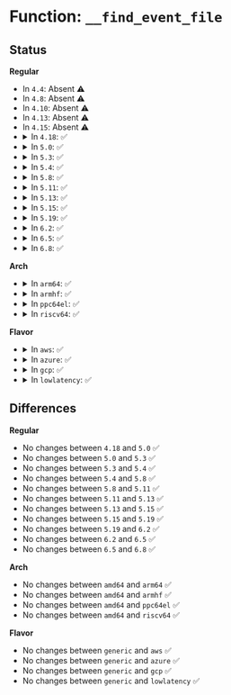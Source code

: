 # Function: <code>__find_event_file</code>

## Status
<b>Regular</b>
<ul>
<li>
In <code>4.4</code>: Absent ⚠️
</li>
<li>
In <code>4.8</code>: Absent ⚠️
</li>
<li>
In <code>4.10</code>: Absent ⚠️
</li>
<li>
In <code>4.13</code>: Absent ⚠️
</li>
<li>
In <code>4.15</code>: Absent ⚠️
</li>
<li>
<details>
<summary>In <code>4.18</code>: ✅</summary>

```c
struct trace_event_file *__find_event_file(struct trace_array *tr, const char *system, const char *event);
```

**Collision:** Unique Global

**Inline:** No

**Transformation:** False

**Instances:**

```
In kernel/trace/trace_events.c (ffffffff81196020)
Location: kernel/trace/trace_events.c:2480
Inline: False
Direct callers:
  - kernel/trace/trace.c:init_tracer_tracefs
  - kernel/trace/trace_events.c:find_event_file
  - kernel/trace/trace_events_hist.c:event_hist_trigger_func
```
**Symbols:**

```
ffffffff81196020-ffffffff8119609d: __find_event_file (STB_GLOBAL)
```
</details>
</li>
<li>
<details>
<summary>In <code>5.0</code>: ✅</summary>

```c
struct trace_event_file *__find_event_file(struct trace_array *tr, const char *system, const char *event);
```

**Collision:** Unique Global

**Inline:** No

**Transformation:** False

**Instances:**

```
In kernel/trace/trace_events.c (ffffffff811a4180)
Location: kernel/trace/trace_events.c:2481
Inline: False
Direct callers:
  - kernel/trace/trace.c:init_tracer_tracefs
  - kernel/trace/trace_events.c:find_event_file
  - kernel/trace/trace_events_hist.c:create_hist_data
```
**Symbols:**

```
ffffffff811a4180-ffffffff811a41fd: __find_event_file (STB_GLOBAL)
```
</details>
</li>
<li>
<details>
<summary>In <code>5.3</code>: ✅</summary>

```c
struct trace_event_file *__find_event_file(struct trace_array *tr, const char *system, const char *event);
```

**Collision:** Unique Global

**Inline:** No

**Transformation:** False

**Instances:**

```
In kernel/trace/trace_events.c (ffffffff811b2030)
Location: kernel/trace/trace_events.c:2471
Inline: False
Direct callers:
  - kernel/trace/trace.c:init_tracer_tracefs
  - kernel/trace/trace_events.c:find_event_file
  - kernel/trace/trace_events_hist.c:create_hist_data
  - kernel/trace/trace_events_hist.c:create_field_var_hist
```
**Symbols:**

```
ffffffff811b2030-ffffffff811b20b0: __find_event_file (STB_GLOBAL)
```
</details>
</li>
<li>
<details>
<summary>In <code>5.4</code>: ✅</summary>

```c
struct trace_event_file *__find_event_file(struct trace_array *tr, const char *system, const char *event);
```

**Collision:** Unique Global

**Inline:** No

**Transformation:** False

**Instances:**

```
In kernel/trace/trace_events.c (ffffffff811bd6b0)
Location: kernel/trace/trace_events.c:2470
Inline: False
Direct callers:
  - kernel/trace/trace.c:init_tracer_tracefs
  - kernel/trace/trace_events.c:find_event_file
  - kernel/trace/trace_events_hist.c:create_hist_data
  - kernel/trace/trace_events_hist.c:create_field_var_hist
```
**Symbols:**

```
ffffffff811bd6b0-ffffffff811bd730: __find_event_file (STB_GLOBAL)
```
</details>
</li>
<li>
<details>
<summary>In <code>5.8</code>: ✅</summary>

```c
struct trace_event_file *__find_event_file(struct trace_array *tr, const char *system, const char *event);
```

**Collision:** Unique Global

**Inline:** No

**Transformation:** False

**Instances:**

```
In kernel/trace/trace_events.c (ffffffff811d6a90)
Location: kernel/trace/trace_events.c:2675
Inline: False
Direct callers:
  - kernel/trace/trace.c:init_tracer_tracefs
  - kernel/trace/trace_events.c:event_enable_func
  - kernel/trace/trace_events.c:trace_get_event_file
  - kernel/trace/trace_events_hist.c:onmatch_parse
  - kernel/trace/trace_events_hist.c:create_field_var_hist
```
**Symbols:**

```
ffffffff811d6a90-ffffffff811d6b10: __find_event_file (STB_GLOBAL)
```
</details>
</li>
<li>
<details>
<summary>In <code>5.11</code>: ✅</summary>

```c
struct trace_event_file *__find_event_file(struct trace_array *tr, const char *system, const char *event);
```

**Collision:** Unique Global

**Inline:** No

**Transformation:** False

**Instances:**

```
In kernel/trace/trace_events.c (ffffffff811d3e10)
Location: kernel/trace/trace_events.c:2691
Inline: False
Direct callers:
  - kernel/trace/trace.c:init_tracer_tracefs
  - kernel/trace/trace_events.c:event_enable_func
  - kernel/trace/trace_events.c:trace_get_event_file
  - kernel/trace/trace_events_hist.c:onmatch_parse
  - kernel/trace/trace_events_hist.c:create_field_var_hist
```
**Symbols:**

```
ffffffff811d3e10-ffffffff811d3e90: __find_event_file (STB_GLOBAL)
```
</details>
</li>
<li>
<details>
<summary>In <code>5.13</code>: ✅</summary>

```c
struct trace_event_file *__find_event_file(struct trace_array *tr, const char *system, const char *event);
```

**Collision:** Unique Global

**Inline:** No

**Transformation:** False

**Instances:**

```
In kernel/trace/trace_events.c (ffffffff811d5500)
Location: kernel/trace/trace_events.c:2902
Inline: False
Direct callers:
  - kernel/trace/trace.c:init_tracer_tracefs
  - kernel/trace/trace_events.c:event_enable_func
  - kernel/trace/trace_events.c:trace_get_event_file
  - kernel/trace/trace_events_hist.c:onmatch_parse
  - kernel/trace/trace_events_hist.c:create_field_var_hist
```
**Symbols:**

```
ffffffff811d5500-ffffffff811d5580: __find_event_file (STB_GLOBAL)
```
</details>
</li>
<li>
<details>
<summary>In <code>5.15</code>: ✅</summary>

```c
struct trace_event_file *__find_event_file(struct trace_array *tr, const char *system, const char *event);
```

**Collision:** Unique Global

**Inline:** No

**Transformation:** False

**Instances:**

```
In kernel/trace/trace_events.c (ffffffff81202340)
Location: kernel/trace/trace_events.c:2919
Inline: False
Direct callers:
  - kernel/trace/trace.c:init_tracer_tracefs
  - kernel/trace/trace_events.c:event_enable_func
  - kernel/trace/trace_events.c:trace_get_event_file
  - kernel/trace/trace_events_hist.c:onmatch_parse
  - kernel/trace/trace_events_hist.c:create_field_var_hist
```
**Symbols:**

```
ffffffff81202340-ffffffff812023c0: __find_event_file (STB_GLOBAL)
```
</details>
</li>
<li>
<details>
<summary>In <code>5.19</code>: ✅</summary>

```c
struct trace_event_file *__find_event_file(struct trace_array *tr, const char *system, const char *event);
```

**Collision:** Unique Global

**Inline:** No

**Transformation:** False

**Instances:**

```
In kernel/trace/trace_events.c (ffffffff8123d740)
Location: kernel/trace/trace_events.c:3022
Inline: False
Direct callers:
  - kernel/trace/trace.c:init_tracer_tracefs
  - kernel/trace/trace_events.c:event_enable_func
  - kernel/trace/trace_events.c:trace_get_event_file
  - kernel/trace/trace_events_hist.c:onmatch_parse
  - kernel/trace/trace_events_hist.c:create_field_var_hist
```
**Symbols:**

```
ffffffff8123d740-ffffffff8123d7ce: __find_event_file (STB_GLOBAL)
```
</details>
</li>
<li>
<details>
<summary>In <code>6.2</code>: ✅</summary>

```c
struct trace_event_file *__find_event_file(struct trace_array *tr, const char *system, const char *event);
```

**Collision:** Unique Global

**Inline:** No

**Transformation:** False

**Instances:**

```
In kernel/trace/trace_events.c (ffffffff8128ae50)
Location: kernel/trace/trace_events.c:3113
Inline: False
Direct callers:
  - kernel/trace/trace.c:init_tracer_tracefs
  - kernel/trace/trace_events.c:event_enable_func
  - kernel/trace/trace_events.c:trace_get_event_file
  - kernel/trace/trace_events_hist.c:onmatch_parse
  - kernel/trace/trace_events_hist.c:create_field_var_hist
```
**Symbols:**

```
ffffffff8128ae50-ffffffff8128aede: __find_event_file (STB_GLOBAL)
```
</details>
</li>
<li>
<details>
<summary>In <code>6.5</code>: ✅</summary>

```c
struct trace_event_file *__find_event_file(struct trace_array *tr, const char *system, const char *event);
```

**Collision:** Unique Global

**Inline:** No

**Transformation:** False

**Instances:**

```
In kernel/trace/trace_events.c (ffffffff812a7da0)
Location: kernel/trace/trace_events.c:3107
Inline: False
Direct callers:
  - kernel/trace/trace.c:init_tracer_tracefs
  - kernel/trace/trace_events.c:event_enable_func
  - kernel/trace/trace_events.c:trace_get_event_file
  - kernel/trace/trace_events_hist.c:onmatch_parse
  - kernel/trace/trace_events_hist.c:create_field_var_hist
```
**Symbols:**

```
ffffffff812a7da0-ffffffff812a7e2e: __find_event_file (STB_GLOBAL)
```
</details>
</li>
<li>
<details>
<summary>In <code>6.8</code>: ✅</summary>

```c
struct trace_event_file *__find_event_file(struct trace_array *tr, const char *system, const char *event);
```

**Collision:** Unique Global

**Inline:** No

**Transformation:** False

**Instances:**

```
In kernel/trace/trace_events.c (ffffffff812c3a40)
Location: kernel/trace/trace_events.c:3299
Inline: False
Direct callers:
  - kernel/trace/trace.c:init_tracer_tracefs
  - kernel/trace/trace_events.c:event_enable_func
  - kernel/trace/trace_events.c:trace_get_event_file
  - kernel/trace/trace_events_hist.c:onmatch_parse
  - kernel/trace/trace_events_hist.c:create_field_var_hist
```
**Symbols:**

```
ffffffff812c3a40-ffffffff812c3ace: __find_event_file (STB_GLOBAL)
```
</details>
</li>
</ul>
<b>Arch</b>
<ul>
<li>
<details>
<summary>In <code>arm64</code>: ✅</summary>

```c
struct trace_event_file *__find_event_file(struct trace_array *tr, const char *system, const char *event);
```

**Collision:** Unique Global

**Inline:** No

**Transformation:** False

**Instances:**

```
In kernel/trace/trace_events.c (ffff80001023c9e0)
Location: kernel/trace/trace_events.c:2470
Inline: False
Direct callers:
  - kernel/trace/trace.c:init_tracer_tracefs
  - kernel/trace/trace_events.c:find_event_file
  - kernel/trace/trace_events_hist.c:create_hist_data
  - kernel/trace/trace_events_hist.c:create_field_var_hist
```
**Symbols:**

```
ffff80001023c9e0-ffff80001023ca98: __find_event_file (STB_GLOBAL)
```
</details>
</li>
<li>
<details>
<summary>In <code>armhf</code>: ✅</summary>

```c
struct trace_event_file *__find_event_file(struct trace_array *tr, const char *system, const char *event);
```

**Collision:** Unique Global

**Inline:** No

**Transformation:** False

**Instances:**

```
In kernel/trace/trace_events.c (c04782e4)
Location: kernel/trace/trace_events.c:2470
Inline: False
Direct callers:
  - kernel/trace/trace.c:init_tracer_tracefs
  - kernel/trace/trace_events.c:find_event_file
```
**Symbols:**

```
c04782e4-c0478380: __find_event_file (STB_GLOBAL)
```
</details>
</li>
<li>
<details>
<summary>In <code>ppc64el</code>: ✅</summary>

```c
struct trace_event_file *__find_event_file(struct trace_array *tr, const char *system, const char *event);
```

**Collision:** Unique Global

**Inline:** No

**Transformation:** False

**Instances:**

```
In kernel/trace/trace_events.c (c0000000002cb940)
Location: kernel/trace/trace_events.c:2470
Inline: False
Direct callers:
  - kernel/trace/trace.c:init_tracer_tracefs
  - kernel/trace/trace_events.c:find_event_file
  - kernel/trace/trace_events_hist.c:create_hist_data
  - kernel/trace/trace_events_hist.c:create_field_var_hist
```
**Symbols:**

```
c0000000002cb940-c0000000002cbcd8: __find_event_file (STB_GLOBAL)
```
</details>
</li>
<li>
<details>
<summary>In <code>riscv64</code>: ✅</summary>

```c
struct trace_event_file *__find_event_file(struct trace_array *tr, const char *system, const char *event);
```

**Collision:** Unique Global

**Inline:** No

**Transformation:** False

**Instances:**

```
In kernel/trace/trace_events.c (ffffffe000192b22)
Location: kernel/trace/trace_events.c:2470
Inline: False
Direct callers:
  - kernel/trace/trace.c:init_tracer_tracefs
  - kernel/trace/trace_events.c:find_event_file
```
**Symbols:**

```
ffffffe000192b22-ffffffe000192ba0: __find_event_file (STB_GLOBAL)
```
</details>
</li>
</ul>
<b>Flavor</b>
<ul>
<li>
<details>
<summary>In <code>aws</code>: ✅</summary>

```c
struct trace_event_file *__find_event_file(struct trace_array *tr, const char *system, const char *event);
```

**Collision:** Unique Global

**Inline:** No

**Transformation:** False

**Instances:**

```
In kernel/trace/trace_events.c (ffffffff811b5cd0)
Location: kernel/trace/trace_events.c:2470
Inline: False
Direct callers:
  - kernel/trace/trace.c:init_tracer_tracefs
  - kernel/trace/trace_events.c:find_event_file
  - kernel/trace/trace_events_hist.c:create_hist_data
  - kernel/trace/trace_events_hist.c:create_field_var_hist
```
**Symbols:**

```
ffffffff811b5cd0-ffffffff811b5d50: __find_event_file (STB_GLOBAL)
```
</details>
</li>
<li>
<details>
<summary>In <code>azure</code>: ✅</summary>

```c
struct trace_event_file *__find_event_file(struct trace_array *tr, const char *system, const char *event);
```

**Collision:** Unique Global

**Inline:** No

**Transformation:** False

**Instances:**

```
In kernel/trace/trace_events.c (ffffffff811a8ad0)
Location: kernel/trace/trace_events.c:2470
Inline: False
Direct callers:
  - kernel/trace/trace.c:init_tracer_tracefs
  - kernel/trace/trace_events.c:find_event_file
  - kernel/trace/trace_events_hist.c:create_hist_data
  - kernel/trace/trace_events_hist.c:create_field_var_hist
```
**Symbols:**

```
ffffffff811a8ad0-ffffffff811a8b50: __find_event_file (STB_GLOBAL)
```
</details>
</li>
<li>
<details>
<summary>In <code>gcp</code>: ✅</summary>

```c
struct trace_event_file *__find_event_file(struct trace_array *tr, const char *system, const char *event);
```

**Collision:** Unique Global

**Inline:** No

**Transformation:** False

**Instances:**

```
In kernel/trace/trace_events.c (ffffffff811b3aa0)
Location: kernel/trace/trace_events.c:2470
Inline: False
Direct callers:
  - kernel/trace/trace.c:init_tracer_tracefs
  - kernel/trace/trace_events.c:find_event_file
  - kernel/trace/trace_events_hist.c:create_hist_data
  - kernel/trace/trace_events_hist.c:create_field_var_hist
```
**Symbols:**

```
ffffffff811b3aa0-ffffffff811b3b20: __find_event_file (STB_GLOBAL)
```
</details>
</li>
<li>
<details>
<summary>In <code>lowlatency</code>: ✅</summary>

```c
struct trace_event_file *__find_event_file(struct trace_array *tr, const char *system, const char *event);
```

**Collision:** Unique Global

**Inline:** No

**Transformation:** False

**Instances:**

```
In kernel/trace/trace_events.c (ffffffff811c1b40)
Location: kernel/trace/trace_events.c:2470
Inline: False
Direct callers:
  - kernel/trace/trace.c:init_tracer_tracefs
  - kernel/trace/trace_events.c:find_event_file
  - kernel/trace/trace_events_hist.c:create_hist_data
  - kernel/trace/trace_events_hist.c:create_field_var_hist
```
**Symbols:**

```
ffffffff811c1b40-ffffffff811c1bc0: __find_event_file (STB_GLOBAL)
```
</details>
</li>
</ul>

## Differences
<b>Regular</b>
<ul>
<li>
No changes between <code>4.18</code> and <code>5.0</code> ✅
</li>
<li>
No changes between <code>5.0</code> and <code>5.3</code> ✅
</li>
<li>
No changes between <code>5.3</code> and <code>5.4</code> ✅
</li>
<li>
No changes between <code>5.4</code> and <code>5.8</code> ✅
</li>
<li>
No changes between <code>5.8</code> and <code>5.11</code> ✅
</li>
<li>
No changes between <code>5.11</code> and <code>5.13</code> ✅
</li>
<li>
No changes between <code>5.13</code> and <code>5.15</code> ✅
</li>
<li>
No changes between <code>5.15</code> and <code>5.19</code> ✅
</li>
<li>
No changes between <code>5.19</code> and <code>6.2</code> ✅
</li>
<li>
No changes between <code>6.2</code> and <code>6.5</code> ✅
</li>
<li>
No changes between <code>6.5</code> and <code>6.8</code> ✅
</li>
</ul>
<b>Arch</b>
<ul>
<li>
No changes between <code>amd64</code> and <code>arm64</code> ✅
</li>
<li>
No changes between <code>amd64</code> and <code>armhf</code> ✅
</li>
<li>
No changes between <code>amd64</code> and <code>ppc64el</code> ✅
</li>
<li>
No changes between <code>amd64</code> and <code>riscv64</code> ✅
</li>
</ul>
<b>Flavor</b>
<ul>
<li>
No changes between <code>generic</code> and <code>aws</code> ✅
</li>
<li>
No changes between <code>generic</code> and <code>azure</code> ✅
</li>
<li>
No changes between <code>generic</code> and <code>gcp</code> ✅
</li>
<li>
No changes between <code>generic</code> and <code>lowlatency</code> ✅
</li>
</ul>
